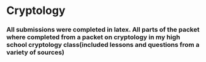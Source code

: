 # Cryptology
### All submissions were completed in latex. All parts of the packet where completed from a packet on cryptology in my high school cryptology class(included lessons and questions from a variety of sources)